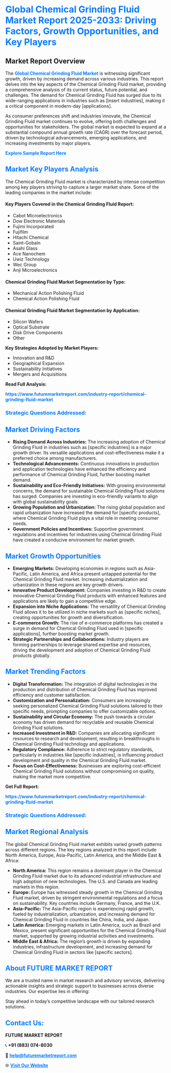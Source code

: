 <h1 style="color: #007BFF;">Global Chemical Grinding Fluid Market Report 2025-2033: Driving Factors, Growth Opportunities, and Key Players</h1>

<section id="overview">
<h2>Market Report Overview</h2>
<p>The <a href="https://www.futuremarketreport.com/industry-report/chemical-grinding-fluid-market" style="color: #007BFF; text-decoration: none;"><strong>Global Chemical Grinding Fluid Market</strong></a> is witnessing significant growth, driven by increasing demand across various industries. This report delves into the key aspects of the Chemical Grinding Fluid market, providing a comprehensive analysis of its current status, future potential, and challenges. The demand for Chemical Grinding Fluid has surged due to its wide-ranging applications in industries such as [insert industries], making it a critical component in modern-day [applications].</p>
<p>As consumer preferences shift and industries innovate, the Chemical Grinding Fluid market continues to evolve, offering both challenges and opportunities for stakeholders. The global market is expected to expand at a substantial compound annual growth rate (CAGR) over the forecast period, driven by technological advancements, emerging applications, and increasing investments by major players.</p>
</section>

<section id="overview">
<p><a href="https://www.futuremarketreport.com/request-sample/reportId=31089" style="color: #007BFF; text-decoration: none;"><strong>Explore Sample Report Here</strong></a></p>
</section>

<section id="key-players">
<h2 style="color: #007BFF;">Market Key Players Analysis</h2>
<p>The Chemical Grinding Fluid market is characterized by intense competition among key players striving to capture a larger market share. Some of the leading companies in the market include:</p>
<h4>Key Players Covered in the Chemical Grinding Fluid Report:</h4>
<ul><li>Cabot Microelectronics</li><li>Dow Electronic Materials</li><li>Fujimi Incorporated</li><li>Fujifilm</li><li>Hitachi Chemical</li><li>Saint-Gobain</li><li>Asahi Glass</li><li>Ace Nanochem</li><li>Uwiz Technology</li><li>Wec Group</li><li>Anji Microelectronics</li></ul>
<h4>Chemical Grinding Fluid Market Segmentation by Type:</h4>
<ul><li>Mechanical Action Polishing Fluid</li><li>Chemical Action Polishing Fluid</li></ul>

<h4>Chemical Grinding Fluid Market Segmentation by Application:</h4>
<ul><li>Silicon Wafers</li><li>Optical Substrate</li><li>Disk Drive Components</li><li>Other</li></ul>
<p><strong>Key Strategies Adopted by Market Players:</strong></p>
<ul>
<li>Innovation and R&D</li>
<li>Geographical Expansion</li>
<li>Sustainability Initiatives</li>
<li>Mergers and Acquisitions</li>
</ul>
</section>

<section>
<p><strong>Read Full Analysis: </strong></p><a href="https://www.futuremarketreport.com/industry-report/chemical-grinding-fluid-market" style="color: #007BFF; text-decoration: none;"><strong>https://www.futuremarketreport.com/industry-report/chemical-grinding-fluid-market</strong></a>
<h3 style="color: #007BFF;">Strategic Questions Addressed:</h3>
</section>

<section id="driving-factors">
<h2 style="color: #007BFF;">Market Driving Factors</h2>
<ul>
<li><strong>Rising Demand Across Industries:</strong> The increasing adoption of Chemical Grinding Fluid in industries such as [specific industries] is a major growth driver. Its versatile applications and cost-effectiveness make it a preferred choice among manufacturers.</li>
<li><strong>Technological Advancements:</strong> Continuous innovations in production and application technologies have enhanced the efficiency and performance of Chemical Grinding Fluid, further boosting market demand.</li>
<li><strong>Sustainability and Eco-Friendly Initiatives:</strong> With growing environmental concerns, the demand for sustainable Chemical Grinding Fluid solutions has surged. Companies are investing in eco-friendly variants to align with global sustainability goals.</li>
<li><strong>Growing Population and Urbanization:</strong> The rising global population and rapid urbanization have increased the demand for [specific products], where Chemical Grinding Fluid plays a vital role in meeting consumer needs.</li>
<li><strong>Government Policies and Incentives:</strong> Supportive government regulations and incentives for industries using Chemical Grinding Fluid have created a conducive environment for market growth.</li>
</ul>
</section>

<section id="growth-opportunities">
<h2 style="color: #007BFF;">Market Growth Opportunities</h2>
<ul>
<li><strong>Emerging Markets:</strong> Developing economies in regions such as Asia-Pacific, Latin America, and Africa present untapped potential for the Chemical Grinding Fluid market. Increasing industrialization and urbanization in these regions are key growth drivers.</li>
<li><strong>Innovative Product Development:</strong> Companies investing in R&D to create innovative Chemical Grinding Fluid products with enhanced features and applications are likely to gain a competitive edge.</li>
<li><strong>Expansion into Niche Applications:</strong> The versatility of Chemical Grinding Fluid allows it to be utilized in niche markets such as [specific niches], creating opportunities for growth and diversification.</li>
<li><strong>E-commerce Growth:</strong> The rise of e-commerce platforms has created a surge in demand for Chemical Grinding Fluid used in [specific applications], further boosting market growth.</li>
<li><strong>Strategic Partnerships and Collaborations:</strong> Industry players are forming partnerships to leverage shared expertise and resources, driving the development and adoption of Chemical Grinding Fluid products globally.</li>
</ul>
</section>

<section id="trending-factors">
<h2 style="color: #007BFF;">Market Trending Factors</h2>
<ul>
<li><strong>Digital Transformation:</strong> The integration of digital technologies in the production and distribution of Chemical Grinding Fluid has improved efficiency and customer satisfaction.</li>
<li><strong>Customization and Personalization:</strong> Consumers are increasingly seeking personalized Chemical Grinding Fluid solutions tailored to their specific needs, prompting companies to offer customizable options.</li>
<li><strong>Sustainability and Circular Economy:</strong> The push towards a circular economy has driven demand for recyclable and reusable Chemical Grinding Fluid solutions.</li>
<li><strong>Increased Investment in R&D:</strong> Companies are allocating significant resources to research and development, resulting in breakthroughs in Chemical Grinding Fluid technology and applications.</li>
<li><strong>Regulatory Compliance:</strong> Adherence to strict regulatory standards, particularly in industries like [specific industries], is influencing product development and quality in the Chemical Grinding Fluid market.</li>
<li><strong>Focus on Cost-Effectiveness:</strong> Businesses are exploring cost-efficient Chemical Grinding Fluid solutions without compromising on quality, making the market more competitive.</li>
</ul>
</section>

<section>
<p><strong>Get Full Report: </strong></p><a href="https://www.futuremarketreport.com/industry-report/chemical-grinding-fluid-market" style="color: #007BFF; text-decoration: none;"><strong>https://www.futuremarketreport.com/industry-report/chemical-grinding-fluid-market</strong></a>
<h3 style="color: #007BFF;">Strategic Questions Addressed:</h3>
</section>


<section id="regional-analysis">
<h2 style="color: #007BFF;">Market Regional Analysis</h2>
<p>The global Chemical Grinding Fluid market exhibits varied growth patterns across different regions. The key regions analyzed in this report include North America, Europe, Asia-Pacific, Latin America, and the Middle East & Africa:</p>
<ul>
<li><strong>North America:</strong> This region remains a dominant player in the Chemical Grinding Fluid market due to its advanced industrial infrastructure and high adoption of new technologies. The U.S. and Canada are leading markets in this region.</li>
<li><strong>Europe:</strong> Europe has witnessed steady growth in the Chemical Grinding Fluid market, driven by stringent environmental regulations and a focus on sustainability. Key countries include Germany, France, and the U.K.</li>
<li><strong>Asia-Pacific:</strong> The Asia-Pacific region is experiencing rapid growth, fueled by industrialization, urbanization, and increasing demand for Chemical Grinding Fluid in countries like China, India, and Japan.</li>
<li><strong>Latin America:</strong> Emerging markets in Latin America, such as Brazil and Mexico, present significant opportunities for the Chemical Grinding Fluid market, supported by growing industrial activities and investments.</li>
<li><strong>Middle East & Africa:</strong> The region’s growth is driven by expanding industries, infrastructure development, and increasing demand for Chemical Grinding Fluid in sectors like [specific sectors].</li>
</ul>
</section>

<footer>
<h2 style="color: #007BFF;">About FUTURE MARKET REPORT</h2>
<p>We are a trusted name in market research and advisory services, delivering actionable insights and strategic support to businesses across diverse industries. Our expertise lies in offering:</p>

<p>Stay ahead in today’s competitive landscape with our tailored research solutions.</p>

<h2 style="color: #007BFF;">Contact Us:</h2>
<p><strong>FUTURE MARKET REPORT</strong></p>
<p>📞 <strong>+91 (883) 074-8030</strong></p>
<p>📧 <strong><a href="mailto:help@futuremarketreport.com" style="color: #007BFF;">help@futuremarketreport.com</a></strong></p>
<p>🌐 <strong><a href="https://www.futuremarketreport.com/" style="color: #007BFF;">Visit Our Website</a></strong></p>
</footer>